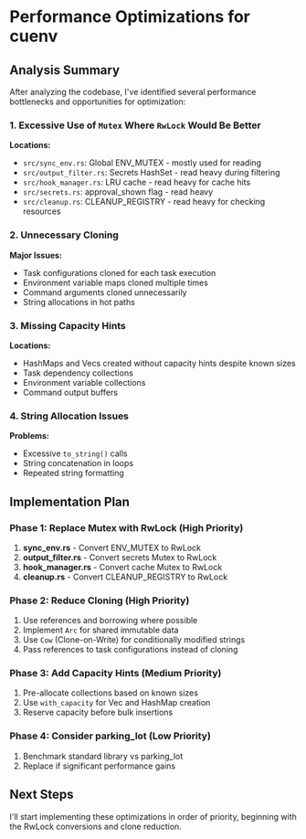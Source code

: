 # Performance Optimizations for cuenv

## Analysis Summary

After analyzing the codebase, I've identified several performance bottlenecks and opportunities for optimization:

### 1. Excessive Use of `Mutex` Where `RwLock` Would Be Better

**Locations:**

- `src/sync_env.rs`: Global ENV_MUTEX - mostly used for reading
- `src/output_filter.rs`: Secrets HashSet - read heavy during filtering
- `src/hook_manager.rs`: LRU cache - read heavy for cache hits
- `src/secrets.rs`: approval_shown flag - read heavy
- `src/cleanup.rs`: CLEANUP_REGISTRY - read heavy for checking resources

### 2. Unnecessary Cloning

**Major Issues:**

- Task configurations cloned for each task execution
- Environment variable maps cloned multiple times
- Command arguments cloned unnecessarily
- String allocations in hot paths

### 3. Missing Capacity Hints

**Locations:**

- HashMaps and Vecs created without capacity hints despite known sizes
- Task dependency collections
- Environment variable collections
- Command output buffers

### 4. String Allocation Issues

**Problems:**

- Excessive `to_string()` calls
- String concatenation in loops
- Repeated string formatting

## Implementation Plan

### Phase 1: Replace Mutex with RwLock (High Priority)

1. **sync_env.rs** - Convert ENV_MUTEX to RwLock
2. **output_filter.rs** - Convert secrets Mutex to RwLock
3. **hook_manager.rs** - Convert cache Mutex to RwLock
4. **cleanup.rs** - Convert CLEANUP_REGISTRY to RwLock

### Phase 2: Reduce Cloning (High Priority)

1. Use references and borrowing where possible
2. Implement `Arc` for shared immutable data
3. Use `Cow` (Clone-on-Write) for conditionally modified strings
4. Pass references to task configurations instead of cloning

### Phase 3: Add Capacity Hints (Medium Priority)

1. Pre-allocate collections based on known sizes
2. Use `with_capacity` for Vec and HashMap creation
3. Reserve capacity before bulk insertions

### Phase 4: Consider parking_lot (Low Priority)

1. Benchmark standard library vs parking_lot
2. Replace if significant performance gains

## Next Steps

I'll start implementing these optimizations in order of priority, beginning with the RwLock conversions and clone reduction.
